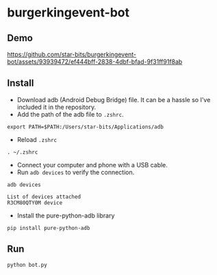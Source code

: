 # burgerkingevent-bot

## Demo
https://github.com/star-bits/burgerkingevent-bot/assets/93939472/ef444bff-2838-4dbf-bfad-9f31ff91f8ab

## Install
- Download adb (Android Debug Bridge) file. It can be a hassle so I've included it in the repository.
- Add the path of the adb file to `.zshrc`.
```shell
export PATH=$PATH:/Users/star-bits/Applications/adb
```
- Reload `.zshrc`
```shell
. ~/.zshrc
```
- Connect your computer and phone with a USB cable.
- Run `adb devices` to verify the connection.
```shell
adb devices

List of devices attached
R3CM80QTY0M	device
```
- Install the pure-python-adb library
```shell
pip install pure-python-adb
```

## Run
```shell
python bot.py
```
